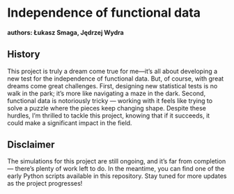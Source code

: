 # Independence of functional data

#### authors: Łukasz Smaga, Jędrzej Wydra

## History
This project is truly a dream come true for me—it’s all about developing a new test for the independence of functional data. But, of course, with great dreams come great challenges. First, designing new statistical tests is no walk in the park; it’s more like navigating a maze in the dark. Second, functional data is notoriously tricky — working with it feels like trying to solve a puzzle where the pieces keep changing shape. Despite these hurdles, I’m thrilled to tackle this project, knowing that if it succeeds, it could make a significant impact in the field.

## Disclaimer
The simulations for this project are still ongoing, and it’s far from completion — there’s plenty of work left to do. In the meantime, you can find one of the early Python scripts available in this repository. Stay tuned for more updates as the project progresses!

